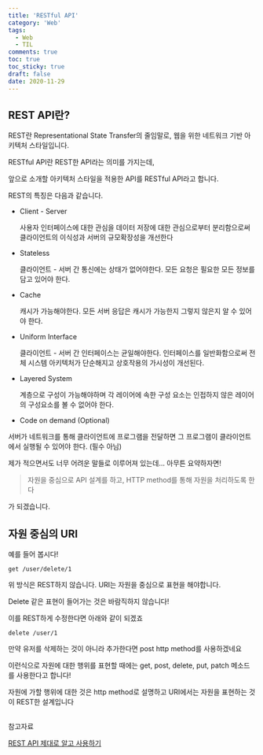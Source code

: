 ```yaml
---
title: 'RESTful API'
category: 'Web'
tags:
  - Web
  - TIL
comments: true
toc: true
toc_sticky: true
draft: false
date: 2020-11-29
---
```


## REST API란?

REST란 Representational State Transfer의 줄임말로, 웹을 위한 네트워크 기반 아키텍처 스타일입니다.

RESTful API란 REST한 API라는 의미를 가지는데,

앞으로 소개할 아키텍처 스타일을 적용한 API를 RESTful API라고 합니다.

REST의 특징은 다음과 같습니다.

- Client - Server

  사용자 인터페이스에 대한 관심을 데이터 저장에 대한 관심으로부터 분리함으로써 클라이언트의 이식성과 서버의 규모확장성을 개선한다

- Stateless

  클라이언트 - 서버 간 통신에는 상태가 없어야한다. 모든 요청은 필요한 모든 정보를 담고 있어야 한다.

- Cache

  캐시가 가능해야한다. 모든 서버 응답은 캐시가 가능한지 그렇지 않은지 알 수 있어야 한다.

- Uniform Interface

  클라이언트 - 서버 간 인터페이스는 균일해야한다. 인터페이스를 일반화함으로써 전체 시스템 아키텍처가 단순해지고 상호작용의 가시성이 개선된다.

- Layered System

  계층으로 구성이 가능해야하며 각 레이어에 속한 구성 요소는 인접하지 않은 레이어의 구성요소를 볼 수 없어야 한다.

- Code on demand (Optional)

서버가 네트워크를 통해 클라이언트에 프로그램을 전달하면 그 프로그램이 클라이언트에서 실행될 수 있어야 한다. (필수 아님)

제가 적으면서도 너무 어려운 말들로 이루어져 있는데... 아무튼 요약하자면!

> 자원을 중심으로 API 설계를 하고, HTTP method를 통해 자원을 처리하도록 한다

가 되겠습니다.

## 자원 중심의 URI

예를 들어 봅시다!

```
get /user/delete/1
```

위 방식은 REST하지 않습니다. URI는 자원을 중심으로 표현을 해야합니다.

Delete 같은 표현이 들어가는 것은 바람직하지 않습니다!

이를 REST하게 수정한다면 아래와 같이 되겠죠

```
delete /user/1
```

만약 유저를 삭제하는 것이 아니라 추가한다면 post http method를 사용하겠네요

이런식으로 자원에 대한 행위를 표현할 때에는 get, post, delete, put, patch 메소드를 사용한다고 합니다!

자원에 가할 행위에 대한 것은 http method로 설명하고 URI에서는 자원을 표현하는 것이 REST한 설계입니다

##

참고자료

[REST API 제대로 알고 사용하기]

[rest api 제대로 알고 사용하기]: https://meetup.toast.com/posts/92
